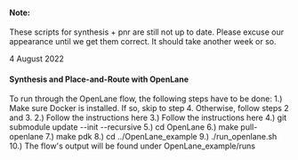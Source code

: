 <h4>Note:</h4>

These scripts for synthesis + pnr are still not up to date.  Please
excuse our appearance until we get them correct.  It should take
another week or so.

4 August 2022

<h4>Synthesis and Place-and-Route with OpenLane</h4>

To run through the OpenLane flow, the following steps have to be done: 
1.) Make sure Docker is installed. If so, skip to step 4. Otherwise, follow steps 2 and 3. 
2.) Follow the instructions here 
3.) Follow the instructions here 
4.) git submodule update --init --recursive 
5.) cd OpenLane 
6.) make pull-openlane 
7.) make pdk 
8.) cd ../OpenLane_example 
9.) ./run_openlane.sh 
10.) The flow's output will be found under OpenLane_example/runs 